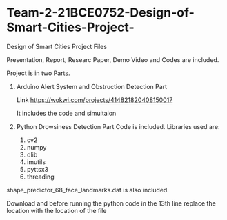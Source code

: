 # Team-2-21BCE0752-Design-of-Smart-Cities-Project-
Design of Smart Cities Project Files 

Presentation, Report, Researc Paper, Demo Video and Codes are included.

Project is in two Parts.

1) Arduino Alert System and Obstruction Detection Part
   
     Link https://wokwi.com/projects/414821820408150017
  
     It includes the code and simultaion

2) Python Drowsiness Detection Part
   Code is included.
   Libraries used are:
     1. cv2
     2. numpy
     3. dlib
     4. imutils
     5. pyttsx3
     6. threading
        
  shape_predictor_68_face_landmarks.dat is also included.
  
  Download and before running the python code in the 13th line replace the location with the location of the file
    
